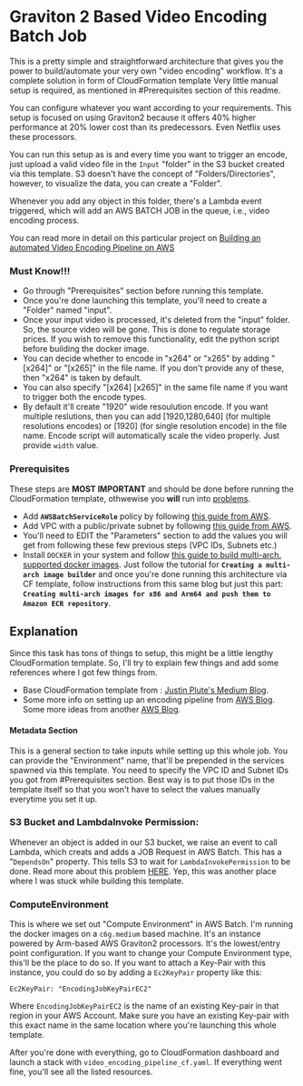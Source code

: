 # Graviton 2 Based Video Encoding Batch Job
This is a pretty simple and straightforward architecture that gives you the power to build/automate your very own "video encoding" workflow. It's a complete solution in form of CloudFormation template Very little manual setup is required, as mentioned in #Prerequisites section of this readme.

You can configure whatever you want according to your requirements. This setup is focused on using Graviton2 because it offers 40% higher performance at 20% lower cost than its predecessors. Even Netflix uses these processors.

You can run this setup as is and every time you want to trigger an encode, just upload a valid video file in the `Input` "folder" in the S3 bucket created via this template. S3 doesn't have the concept of "Folders/Directories", however, to visualize the data, you can create a "Folder".

Whenever you add any object in this folder, there's a Lambda event triggered, which will add an AWS BATCH JOB in the queue, i.e., video encoding process.

You can read more in detail on this particular project on [Building an automated Video Encoding Pipeline on AWS](https://itsxonshiz.in/?p=339)

### Must Know!!!
- Go through "Prerequisites" section before running this template.
- Once you're done launching this template, you'll need to create a "Folder" named "input".
- Once your input video is processed, it's deleted from the "input" folder. So, the source video will be gone. This is done to regulate storage prices. If you wish to remove this functionality, edit the python script before building the docker image.
- You can decide whether to encode in "x264" or "x265" by adding "[x264]" or "[x265]" in the file name. If you don't provide any of these, then "x264" is taken by default.
- You can also specify "[x264] [x265]" in the same file name if you want to trigger both the encode types.
- By default it'll create "1920" wide resoulution encode. If you want multiple reslutions, then you can add [1920,1280,640] (for multiple resolutions encodes) or [1920] (for single resolution encode) in the file name. Encode script will automatically scale the video properly. Just provide `width` value.

### Prerequisites
These steps are **MOST IMPORTANT** and should be done before running the CloudFormation template, othwewise you **will** run into [problems](https://stackoverflow.com/questions/69241422/user-batch-amazonaws-com-is-not-authorized-to-perform-stsassumerole-on-resour).
- Add **`AWSBatchServiceRole`** policy by following [this guide from AWS](https://docs.aws.amazon.com/batch/latest/userguide/service_IAM_role.html).
- Add VPC with a public/private subnet by following [this guide from AWS](https://docs.aws.amazon.com/batch/latest/userguide/create-public-private-vpc.html).
- You'll need to EDIT the "Parameters" section to add the values you will get from following these few previous steps (VPC IDs, Subnets etc.)
- Install `DOCKER` in your system and follow [this guide to build multi-arch. supported docker images](https://aws.amazon.com/blogs/compute/how-to-quickly-setup-an-experimental-environment-to-run-containers-on-x86-and-aws-graviton2-based-amazon-ec2-instances-effort-to-port-a-container-based-application-from-x86-to-graviton2/). Just follow the tutorial for **`Creating a multi-arch image builder`** and once you're done running this architecture via CF template, follow instructions from this same blog but just this part: **`Creating multi-arch images for x86 and Arm64 and push them to Amazon ECR repository`**.

## Explanation
Since this task has tons of things to setup, this might be a little lengthy CloudFormation template. So, I'll try to explain few things and add some references where I got few things from.

- Base CloudFormation template from : [Justin Plute's Medium Blog](https://medium.com/swlh/aws-batch-to-process-s3-events-388a77d0d9c2).
-  Some more info on setting up an encoding pipeline from [AWS Blog](https://aws.amazon.com/blogs/compute/deploy-an-8k-hevc-pipeline-using-amazon-ec2-p3-instances-with-aws-batch/). Some more ideas from another [AWS Blog](https://aws.amazon.com/blogs/compute/orchestrating-an-application-process-with-aws-batch-using-aws-cloudformation/).

#### Metadata Section
This is a general section to take inputs while setting up this whole job. You can provide the "Environment" name, that'll be prepended in the services spawned via this template. You need to specify the VPC ID and Subnet IDs you got from #Prerequisites section.
Best way is to put those IDs in the template itself so that you won't have to select the values manually everytime you set it up.

### S3 Bucket and LambdaInvoke Permission:
Whenever an object is added in our S3 bucket, we raise an event to call Lambda, which creats and adds a JOB Request in AWS Batch. This has a "`DependsOn`" property. This tells S3 to wait for `LambdaInvokePermission` to be done. Read more about this problem [HERE](https://aws.amazon.com/premiumsupport/knowledge-center/lambda-subscribe-push-cloudformation/). Yep, this was another place where I was stuck while building this template.

### ComputeEnvironment
This is where we set out "Compute Environment" in AWS Batch. I'm running the docker images on a `c6g.medium` based machine. It's an instance powered by Arm-based AWS Graviton2 processors. It's the lowest/entry point configuration. If you want to change your Compute Environment type, this'll be the place to do so.
If you want to attach a Key-Pair with this instance, you could do so by adding a `Ec2KeyPair` property like this:
```
Ec2KeyPair: "EncodingJobKeyPairEC2"
```
Where `EncodingJobKeyPairEC2` is the name of an existing Key-pair in that region in your AWS Account. Make sure you have an existing Key-pair with this exact name in the same location where you're launching this whole template.


After you're done with everything, go to CloudFormation dashboard and launch a stack with `video_encoding_pipeline_cf.yaml`. If everything went fine, you'll see all the listed resources.


